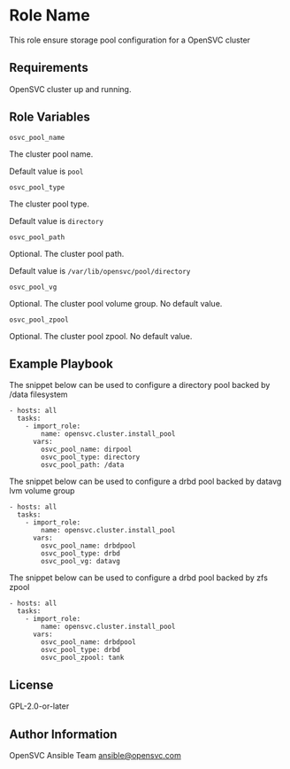 Role Name
=========

This role ensure storage pool configuration for a OpenSVC cluster

Requirements
------------

OpenSVC cluster up and running.

Role Variables
--------------

`osvc_pool_name`

The cluster pool name.

Default value is `pool`

`osvc_pool_type`

The cluster pool type.

Default value is `directory`

`osvc_pool_path`

Optional. The cluster pool path.

Default value is `/var/lib/opensvc/pool/directory`

`osvc_pool_vg`

Optional. The cluster pool volume group. No default value.

`osvc_pool_zpool`

Optional. The cluster pool zpool. No default value.



Example Playbook
----------------

The snippet below can be used to configure a directory pool backed by /data filesystem

    - hosts: all
      tasks:
        - import_role:
            name: opensvc.cluster.install_pool
          vars:
            osvc_pool_name: dirpool
            osvc_pool_type: directory
            osvc_pool_path: /data

The snippet below can be used to configure a drbd pool backed by datavg lvm volume group 

    - hosts: all
      tasks:
        - import_role:
            name: opensvc.cluster.install_pool
          vars:
            osvc_pool_name: drbdpool
            osvc_pool_type: drbd
            osvc_pool_vg: datavg

The snippet below can be used to configure a drbd pool backed by zfs zpool 

    - hosts: all
      tasks:
        - import_role:
            name: opensvc.cluster.install_pool
          vars:
            osvc_pool_name: drbdpool
            osvc_pool_type: drbd
            osvc_pool_zpool: tank



License
-------

GPL-2.0-or-later

Author Information
------------------

OpenSVC Ansible Team <ansible@opensvc.com>
